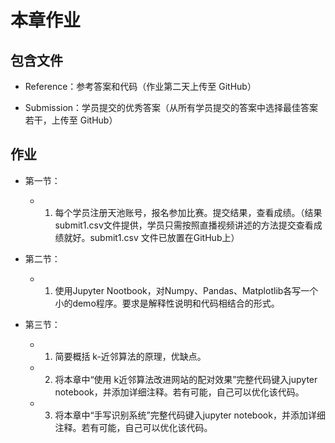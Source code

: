 # 本章作业

## 包含文件

- Reference：参考答案和代码（作业第二天上传至 GitHub）

- Submission：学员提交的优秀答案（从所有学员提交的答案中选择最佳答案若干，上传至 GitHub）

## 作业

- 第一节：

  - 1. 每个学员注册天池账号，报名参加比赛。提交结果，查看成绩。（结果  submit1.csv文件提供，学员只需按照直播视频讲述的方法提交查看成绩就好。submit1.csv 文件已放置在GitHub上）

- 第二节：

  - 1. 使用Jupyter Nootbook，对Numpy、Pandas、Matplotlib各写一个小的demo程序。要求是解释性说明和代码相结合的形式。

- 第三节：

  - 1. 简要概括 k-近邻算法的原理，优缺点。
  
  - 2. 将本章中“使用 k­近邻算法改进网站的配对效果”完整代码键入jupyter notebook，并添加详细注释。若有可能，自己可以优化该代码。
  
  - 3. 将本章中“手写识别系统”完整代码键入jupyter notebook，并添加详细注释。若有可能，自己可以优化该代码。


